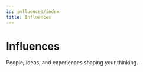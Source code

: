 ```yaml
---
id: influences/index
title: Influences
---
```

# Influences

People, ideas, and experiences shaping your thinking.
